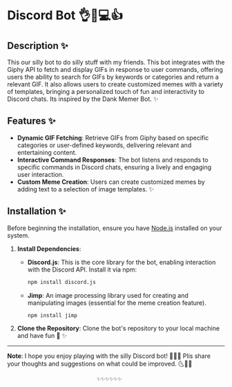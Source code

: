 # Discord Bot 👌🤖💻👍

## Description ✨

This our silly bot to do silly stuff with my friends. This bot integrates with the Giphy API to fetch and display GIFs in response to user commands, offering users the ability to search for GIFs by keywords or categories and return a relevant GIF. It also allows users to create customized memes with a variety of templates, bringing a personalized touch of fun and interactivity to Discord chats.
Its inspired by the Dank Memer Bot. ✨


## Features ✨

- **Dynamic GIF Fetching**: Retrieve GIFs from Giphy based on specific categories or user-defined keywords, delivering relevant and entertaining content.
- **Interactive Command Responses**: The bot listens and responds to specific commands in Discord chats, ensuring a lively and engaging user interaction.
- **Custom Meme Creation**: Users can create customized memes by adding text to a selection of image templates.  ✨

## Installation ✨

Before beginning the installation, ensure you have [Node.js](https://nodejs.org/) installed on your system.

1. **Install Dependencies**:
   - **Discord.js**: This is the core library for the bot, enabling interaction with the Discord API. Install it via npm:
     ```sh
     npm install discord.js
     ```
   - **Jimp**: An image processing library used for creating and manipulating images (essential for the meme creation feature).
     ```sh
     npm install jimp
     ```

2. **Clone the Repository**:
   Clone the bot's repository to your local machine and have fun 💜
                                                                     ✨
---

**Note**: I hope you enjoy playing with the silly Discord bot! 💜💜💜  Plis share your thoughts and suggestions on what could be improved. 
                                      🌜🤝🌛

                                 ✨✨✨✨✨✨
